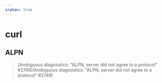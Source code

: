 ```yaml
---
orphan: true
---
```


# curl

## ALPN
> [Ambiguous diagnostics: "ALPN, server did not agree to a protocol" #2749](Ambiguous diagnostics: "ALPN, server did not agree to a protocol" #2749)

